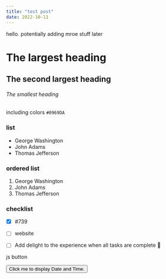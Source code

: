 ```yaml
---
title: "test post"
date: 2022-10-11
---
```


hello. potentially adding mroe stuff later

# The largest heading
## The second largest heading
###### The smallest heading

including colors `#0969DA`

### list
- George Washington
- John Adams
- Thomas Jefferson

### ordered list 
1. George Washington
2. John Adams
3. Thomas Jefferson

### checklist
- [x] #739
- [ ] website
- [ ] Add delight to the experience when all tasks are complete :tada:


js button
<html>
<body>

<!-- <h2>My First JavaScript</h2> -->

<button type="button"
onclick="document.getElementById('demo').innerHTML = Date()">
Click me to display Date and Time.</button>

<p id="demo"></p>

</body>
</html> 

